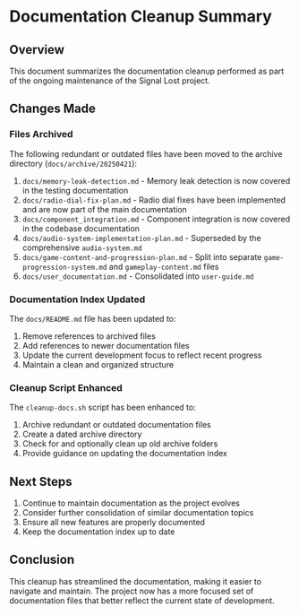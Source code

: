 # Documentation Cleanup Summary

## Overview

This document summarizes the documentation cleanup performed as part of the ongoing maintenance of the Signal Lost project.

## Changes Made

### Files Archived

The following redundant or outdated files have been moved to the archive directory (`docs/archive/20250421`):

1. `docs/memory-leak-detection.md` - Memory leak detection is now covered in the testing documentation
2. `docs/radio-dial-fix-plan.md` - Radio dial fixes have been implemented and are now part of the main documentation
3. `docs/component_integration.md` - Component integration is now covered in the codebase documentation
4. `docs/audio-system-implementation-plan.md` - Superseded by the comprehensive `audio-system.md`
5. `docs/game-content-and-progression-plan.md` - Split into separate `game-progression-system.md` and `gameplay-content.md` files
6. `docs/user_documentation.md` - Consolidated into `user-guide.md`

### Documentation Index Updated

The `docs/README.md` file has been updated to:

1. Remove references to archived files
2. Add references to newer documentation files
3. Update the current development focus to reflect recent progress
4. Maintain a clean and organized structure

### Cleanup Script Enhanced

The `cleanup-docs.sh` script has been enhanced to:

1. Archive redundant or outdated documentation files
2. Create a dated archive directory
3. Check for and optionally clean up old archive folders
4. Provide guidance on updating the documentation index

## Next Steps

1. Continue to maintain documentation as the project evolves
2. Consider further consolidation of similar documentation topics
3. Ensure all new features are properly documented
4. Keep the documentation index up to date

## Conclusion

This cleanup has streamlined the documentation, making it easier to navigate and maintain. The project now has a more focused set of documentation files that better reflect the current state of development.
